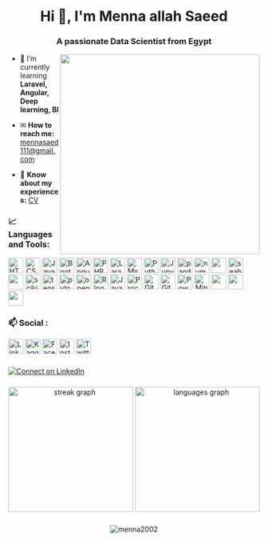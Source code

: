 <h1 align="center">Hi 👋, I'm Menna allah Saeed</h1>
<h3 align="center">A passionate Data Scientist from Egypt</h3>

<img align="right" width='400' src="https://mir-s3-cdn-cf.behance.net/project_modules/max_1200/4283b367578677.5b3e5c21edefc.gif" />

- 🌱 I’m currently learning **Laravel, Angular, Deep learning, BI**

- ✉ **How to reach me:** mennasaed111@gmail.com

- 📄 **Know about my experiences:** [CV](https://drive.google.com/file/d/1R2xhPMuaygVkCJHVCuXfgeHICyQ5o6g8/view)

### 📈 Languages and Tools:
[<img src="https://skillicons.dev/icons?i=html" alt="HTML5 logo" height="30">](https://developer.mozilla.org/en-US/docs/Web/HTML)
[<img src="https://skillicons.dev/icons?i=css" alt="CSS3 logo" height="30">](https://developer.mozilla.org/en-US/docs/Web/css)
[<img src="https://skillicons.dev/icons?i=js" alt="JavaScript logo" height="30">](https://developer.mozilla.org/en-US/docs/Web/javascript)
[<img src="https://skillicons.dev/icons?i=bootstrap" alt="Bootstrap logo" height="30">](https://getbootstrap.com/) 
[<img src="https://skillicons.dev/icons?i=angular" alt="Angular logo" height="30">](https://angular.dev/)
[<img src="https://skillicons.dev/icons?i=php" alt="PHP logo" height="30">](https://www.php.net/) 
[<img src="https://skillicons.dev/icons?i=laravel" alt="Laravel logo" height="30">](https://laravel.com/)
[<img src="https://skillicons.dev/icons?i=mysql" alt="MySQL logo" height="30">](https://www.mysql.com/)
[<img src="https://skillicons.dev/icons?i=py" alt="Python logo" height="30">](https://www.python.org/)
[<img src="https://cdn.jsdelivr.net/gh/devicons/devicon/icons/jupyter/jupyter-original.svg" alt="Jupyter logo" height="30">](https://jupyter.org/)
[<img src="https://cdn.jsdelivr.net/gh/devicons/devicon/icons/pandas/pandas-original.svg" height="30" alt="pandas logo"/>](https://pandas.pydata.org/)
[<img src="https://cdn.jsdelivr.net/gh/devicons/devicon/icons/numpy/numpy-original.svg" height="30" alt="numpy logo"/>](https://numpy.org/)
[<img src="https://th.bing.com/th/id/R.70b2a87f5f65a34b92fe00fb896c1433?rik=B8JMzhofJdY60Q&pid=ImgRaw&r=0" height="30">](https://matplotlib.org/)
[<img src="https://seaborn.pydata.org/_images/logo-mark-lightbg.svg" alt="seaborn" height="30">](https://seaborn.pydata.org/)
[<img src="https://yt3.ggpht.com/--wrzWlUr7oY/AAAAAAAAAAI/AAAAAAAAAAA/laVCgsWCIIQ/s900-c-k-no/photo.jpg" height="30">](https://plotly.com/python/)
[<img src="https://upload.wikimedia.org/wikipedia/commons/0/05/Scikit_learn_logo_small.svg" alt="scikit_learn" height="30">](https://scikit-learn.org/stable/index.html)
[<img src="https://cdn.jsdelivr.net/gh/devicons/devicon/icons/tensorflow/tensorflow-original.svg" alt="tensorflow" height="30">](https://www.tensorflow.org/)
[<img src="https://cdn.jsdelivr.net/gh/devicons/devicon/icons/pytorch/pytorch-original.svg" height="30" alt="pytorch logo"/>](https://pytorch.org/)
[<img src="https://cdn.jsdelivr.net/gh/devicons/devicon/icons/opencv/opencv-original.svg" height="30" alt="opencv logo"/>](https://opencv.org/)
[<img src="https://skillicons.dev/icons?i=r" alt="R logo" height="30">](https://www.r-project.org/)
[<img src="https://skillicons.dev/icons?i=java" alt="Java logo" height="30">](https://www.java.com/en/)
[<img src="https://skillicons.dev/icons?i=processing" alt="Processing logo" height="30">](https://processing.org/)
[<img src="https://skillicons.dev/icons?i=github" alt="GitHub logo" height="30">](https://github.com/Menna2002)
[<img src="https://skillicons.dev/icons?i=git" alt="Git logo" height="30">](https://git-scm.com/)
[<img src="https://skillicons.dev/icons?i=powershell" alt="PowerShell logo" height="30">](https://powershell.org/)
[<img src="https://cdn.jsdelivr.net/gh/devicons/devicon/icons/minitab/minitab-original.svg" alt="Minitab logo" height="30">](https://www.minitab.com/en-us/)
[<img src="https://it.unlv.edu/sites/default/files/styles/250_width/public/sites/default/files/assets/software/logos/rapidminer_icon.png?itok=3h2OLfxw" height="30">](https://academy.rapidminer.com/)
[<img src="https://img.icons8.com/?size=256&id=Ny0t2MYrJ70p&format=png" height="30">](https://app.powerbi.com/home)
[<img src="https://img.icons8.com/?size=256&id=9Kvi1p1F0tUo&format=png" height="30">](https://www.tableau.com/)

### 📫 Social :
[<img src="https://skillicons.dev/icons?i=linkedin" alt="LinkedIn" height="30">](https://linkedin.com/in/menna2002) 
[<img src="https://cdn.jsdelivr.net/gh/devicons/devicon/icons/kaggle/kaggle-original.svg" alt="Kaggle" height="30">](https://kaggle.com/mennaallahsaed) 
[<img src="https://cdn.simpleicons.org/facebook/1877F2" alt="Facebook" height="30">](https://fb.com/100010387547953) 
[<img src="https://skillicons.dev/icons?i=instagram" alt="Instagram" height="30">](https://instagram.com/mennasaed111)
[<img src="https://skillicons.dev/icons?i=twitter" alt="Twitter" height="30">](https://twitter.com/mennasaed111) 

###
<p align="left">
  <a href="https://linkedin.com/in/menna2002" target="_blank">
    <img src="https://img.shields.io/badge/Connect%20on%20LinkedIn-%230A66C2.svg?style=for-the-badge&logo=linkedin&logoColor=white" alt="Connect on LinkedIn" />
  </a>
</p>

###
<div align="center">
  <img src="https://streak-stats.demolab.com?user=Menna2002&locale=en&mode=daily&theme=dracula&hide_border=false&border_radius=5&card_width=390" height="250" alt="streak graph" />
  <img src="https://github-readme-stats.vercel.app/api/top-langs/?username=menna2002&theme=dracula&hide_border&langs_count=3" height="250" alt="languages graph" />
</div>

###
<div align="center">
<p> <img src="https://komarev.com/ghpvc/?username=menna2002&label=Profile%20views&color=0e75b6&style=flat" alt="menna2002" /> </p>
</div>
